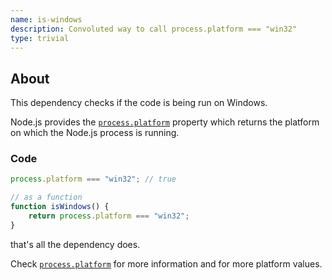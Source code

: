 ```yaml
---
name: is-windows
description: Convoluted way to call process.platform === "win32"
type: trivial
---
```


## About

This dependency checks if the code is being run on Windows.

Node.js provides the [`process.platform`](https://nodejs.org/api/process.html#process_process_platform) property which returns the platform on which the Node.js process is running.

### Code

```js
process.platform === "win32"; // true

// as a function
function isWindows() {
    return process.platform === "win32";
}
```

that's all the dependency does.

Check [`process.platform`](https://nodejs.org/api/process.html#process_process_platform) for more information and for more platform values.
